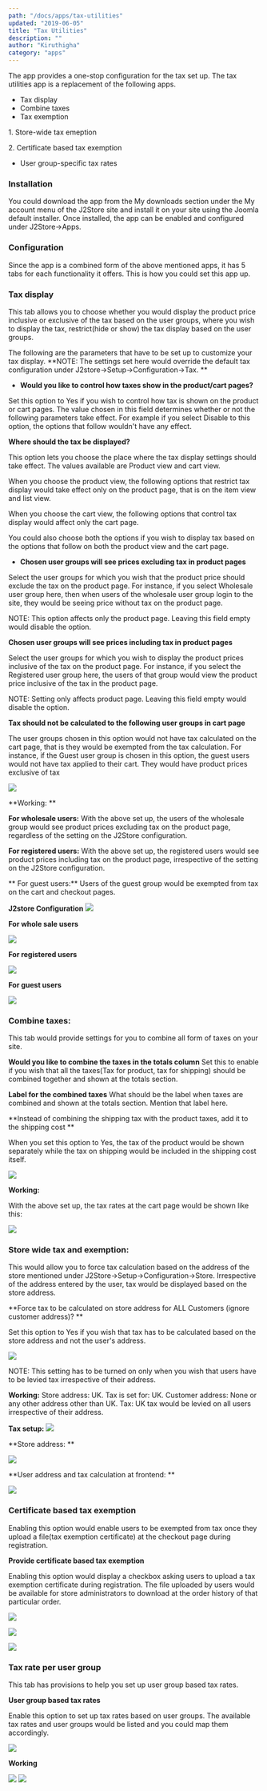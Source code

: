 ```yaml
---
path: "/docs/apps/tax-utilities"
updated: "2019-06-05"
title: "Tax Utilities"
description: ""
author: "Kiruthigha"
category: "apps"
---
```


The app provides a one-stop configuration for the tax set up.
The tax utilities app is a replacement of the following apps.

* Tax display
* Combine taxes
* Tax exemption

1\. Store-wide tax emeption

2\. Certificate based tax exemption


* User group-specific tax rates 

### Installation

You could download the app from the My downloads section under the My account menu of the J2Store site and install it on your site using the Joomla default installer.
Once installed, the app can be enabled and configured under J2Store->Apps.

### Configuration

Since the app is a combined form of the above mentioned apps, it has 5 tabs for each functionality it offers.
This is how you could set this app up.

### Tax display

This tab allows you to choose whether you would display the product price inclusive or exclusive of the tax based on the user groups, where you wish to display the tax, restrict(hide or show) the tax display based on the user groups.

The following are the parameters that have to be set up to customize your tax display.
**NOTE: The settings set here would override the default tax configuration under J2store->Setup->Configuration->Tax. **

* **Would you like to control how taxes show in the product/cart pages?**

Set this option to Yes if you wish to control how tax is shown on the product or cart pages. The value chosen in this  field determines whether or not the following parameters take effect.
For example if you select Disable to this option, the options that follow wouldn't have any effect.

**Where should the tax be displayed?**

This option lets you choose the place where the tax display settings should take effect. The values available are Product view and cart view.

When you choose the product view, the following options that restrict tax display would take effect only on the product page, that is on the item view and list view.

When you choose the cart view, the following options that control tax display would affect only the cart page.

You could also choose both the options if you wish to display tax based on the options that follow on both the product view and the cart page.

* **Chosen user groups will see prices excluding tax in product pages**

Select the user groups for which you wish that the product price should exclude the tax on the product page.
For instance, if you select  Wholesale user group here, then when users of the wholesale user group login to the site, they would be seeing price without tax on the product page.

NOTE: This option affects only the product page. Leaving this field empty would disable the option. 

**Chosen user groups will see prices including tax in product pages**

Select the user groups for which you wish to display the product prices inclusive of the tax on the product page.
For instance, if you select the Registered user group here, the users of that group would view the product price inclusive of the tax in the product page.

NOTE: Setting only affects product page. Leaving this field empty would disable the option.

**Tax should not be calculated to the following user groups in cart page**

The user groups chosen in this option would not have tax calculated on the cart page, that is they would be exempted from the tax calculation.
For instance, if the Guest user group is chosen in this option, the guest users would not have tax applied to their cart. 
They would have product prices exclusive of tax

![](https://raw.githubusercontent.com/j2store/doc-images/master/apps/tax-utilities/taxpage.png)

**Working: **

**For wholesale users:** With the above set up, the users of the wholesale group would see product prices excluding tax on the product page, regardless of the setting on the J2Store configuration.

**For registered users:** With the above set up, the registered users would see product prices including tax on the product page, irrespective of the setting on the J2Store configuration.

** For guest users:** Users of the guest group would be exempted from tax on the cart and checkout pages.

**J2store Configuration**
![](https://raw.githubusercontent.com/j2store/doc-images/master/apps/tax-utilities/j2storeconfiguration.png)

**For whole sale users**

![](https://raw.githubusercontent.com/j2store/doc-images/master/apps/tax-utilities/wholesaleusers.png)
	
**For registered users**

![](https://raw.githubusercontent.com/j2store/doc-images/master/apps/tax-utilities/registeredusers.png)

**For guest users**

![](https://raw.githubusercontent.com/j2store/doc-images/master/apps/tax-utilities/Guestusers.png)

### Combine taxes:

This tab would provide settings for you to combine all form of taxes on your site.

**Would you like to combine the taxes in the totals column**
Set this to enable if you wish that all the taxes(Tax for product, tax for shipping) should be combined together and shown at the totals section.

**Label for the combined taxes**
What should be the label when taxes are combined and shown at the totals section. Mention that label here.

**Instead of combining the shipping tax with the product taxes, add it to the shipping cost **

When you set this option to Yes, the tax of the product would be shown separately while the tax on shipping would be included in the shipping cost itself.

![](https://raw.githubusercontent.com/j2store/doc-images/master/apps/tax-utilities/taxutilities.png)


**Working:**

With the above set up, the tax rates at the cart page would be shown like this:

![](https://raw.githubusercontent.com/j2store/doc-images/master/apps/tax-utilities/working.png)



### Store wide tax and exemption:

This would allow you to force tax calculation based on the address of the store mentioned under J2Store->Setup->Configuration->Store.
Irrespective of the address entered by the user, tax would be displayed based on the store address.

**Force tax to be calculated on store address for ALL Customers (ignore customer address)? **

Set this option to Yes if you wish that tax has to be calculated based on the store address and not the user's address.

![](https://raw.githubusercontent.com/j2store/doc-images/master/apps/tax-utilities/App-tax-utilities.png)


NOTE: This setting has to be turned on only when you wish that users have to be levied tax irrespective of their address.

**Working:**
Store address: UK.
Tax is set for: UK.
Customer address: None or any other address other than UK.
Tax: UK tax would be levied on all users irrespective of their address.



**Tax setup:**
![](https://raw.githubusercontent.com/j2store/doc-images/master/apps/tax-utilities/taxsetup.png)

**Store address: **

![](https://raw.githubusercontent.com/j2store/doc-images/master/apps/tax-utilities/storeaddress.png)



**User address and tax calculation at frontend: **

![](https://raw.githubusercontent.com/j2store/doc-images/master/apps/tax-utilities/useraddressandtaxcalculation.png)

### Certificate based tax exemption

 Enabling this option would enable users to be exempted from tax once they upload a file(tax exemption certificate) at the checkout page during registration.

**Provide certificate based tax exemption**

Enabling this option would display a checkbox asking users to upload a tax exemption certificate during registration.
The file uploaded by users would be available for store administrators to download at the order history of that particular order. 


![](https://raw.githubusercontent.com/j2store/doc-images/master/apps/tax-utilities/certifictaebasedtax.png)



![](https://raw.githubusercontent.com/j2store/doc-images/master/apps/tax-utilities/certicatebasedtax2.png)

![](https://raw.githubusercontent.com/j2store/doc-images/master/apps/tax-utilities/invoice.png)

### Tax rate per user group

 This tab has provisions to help you set up user group based tax rates.

**User group based tax rates**

Enable this option to set up tax rates based on user groups.
The available tax rates and user groups would be listed  and you could map them accordingly.

![](https://raw.githubusercontent.com/j2store/doc-images/master/apps/tax-utilities/usergroupbasedtax.png)

**Working**

![](https://raw.githubusercontent.com/j2store/doc-images/master/apps/tax-utilities/usergroupbasedtaxworking.png)
![](https://raw.githubusercontent.com/j2store/doc-images/master/apps/tax-utilities/usergroupbasedtax2.png)
